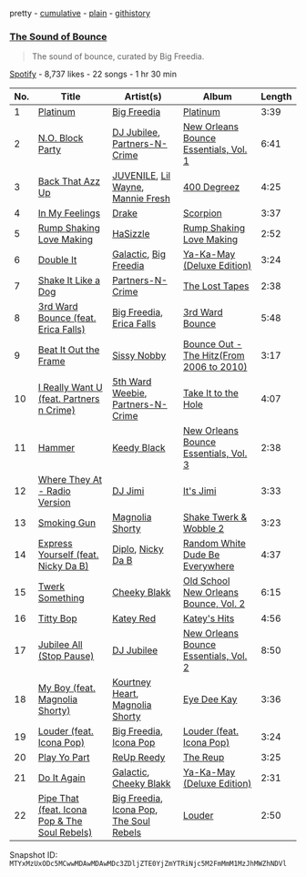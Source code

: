 pretty - [cumulative](/playlists/cumulative/37i9dQZF1DWXzvsDswCrbR.md) - [plain](/playlists/plain/37i9dQZF1DWXzvsDswCrbR) - [githistory](https://github.githistory.xyz/mackorone/spotify-playlist-archive/blob/main/playlists/plain/37i9dQZF1DWXzvsDswCrbR)

### [The Sound of Bounce](https://open.spotify.com/playlist/37i9dQZF1DWXzvsDswCrbR)

> The sound of bounce, curated by Big Freedia.

[Spotify](https://open.spotify.com/user/spotify) - 8,737 likes - 22 songs - 1 hr 30 min

| No. | Title | Artist(s) | Album | Length |
|---|---|---|---|---|
| 1 | [Platinum](https://open.spotify.com/track/6IiMrJX8AvYCCt8Tcm9276) | [Big Freedia](https://open.spotify.com/artist/2gyv1akuIB9fQvXoGSPaJr) | [Platinum](https://open.spotify.com/album/6MuJ7AjwnsuXXn43s8dctR) | 3:39 |
| 2 | [N.O\. Block Party](https://open.spotify.com/track/1L5lQh9dO1NbXhBLPntTwD) | [DJ Jubilee](https://open.spotify.com/artist/1n4iSRo9CNY0IRnPpMQh6I), [Partners\-N\-Crime](https://open.spotify.com/artist/45QC24TiJaUefMd4ZXqMpB) | [New Orleans Bounce Essentials, Vol\. 1](https://open.spotify.com/album/1ErFP5RZYuAr6OcwyYPmqn) | 6:41 |
| 3 | [Back That Azz Up](https://open.spotify.com/track/6o2g1BJvtYQssH84kBYs7y) | [JUVENILE](https://open.spotify.com/artist/0rG0AZBscc8S8q1ahIsasI), [Lil Wayne](https://open.spotify.com/artist/55Aa2cqylxrFIXC767Z865), [Mannie Fresh](https://open.spotify.com/artist/0fbFfVckGKsDbAfYnB5mD1) | [400 Degreez](https://open.spotify.com/album/6wpqS71CJr3I0dLguYiZdJ) | 4:25 |
| 4 | [In My Feelings](https://open.spotify.com/track/2G7V7zsVDxg1yRsu7Ew9RJ) | [Drake](https://open.spotify.com/artist/3TVXtAsR1Inumwj472S9r4) | [Scorpion](https://open.spotify.com/album/1ATL5GLyefJaxhQzSPVrLX) | 3:37 |
| 5 | [Rump Shaking Love Making](https://open.spotify.com/track/5y9e4vt9o3JLlvPrttgDwy) | [HaSizzle](https://open.spotify.com/artist/22mB4zQKJDI9I7ZnYs80iX) | [Rump Shaking Love Making](https://open.spotify.com/album/3UfDF4kAOBZwZq6nmKvkaH) | 2:52 |
| 6 | [Double It](https://open.spotify.com/track/553QTY64yJBmcK5pq5pagi) | [Galactic](https://open.spotify.com/artist/4rMUtWPGbE6waga7PQO0oQ), [Big Freedia](https://open.spotify.com/artist/2gyv1akuIB9fQvXoGSPaJr) | [Ya\-Ka\-May \(Deluxe Edition\)](https://open.spotify.com/album/7DgwPKmMoPrZylKAeQ50z6) | 3:24 |
| 7 | [Shake It Like a Dog](https://open.spotify.com/track/2R7wqBIsyqse2wjDR12m39) | [Partners\-N\-Crime](https://open.spotify.com/artist/45QC24TiJaUefMd4ZXqMpB) | [The Lost Tapes](https://open.spotify.com/album/2mYqZj0EnRZVWAy7lM7LqQ) | 2:38 |
| 8 | [3rd Ward Bounce \(feat\. Erica Falls\)](https://open.spotify.com/track/7IlJD8Fm3ry7hqjBC74cV8) | [Big Freedia](https://open.spotify.com/artist/2gyv1akuIB9fQvXoGSPaJr), [Erica Falls](https://open.spotify.com/artist/4W3Re8hcwf5DvvqaKjV0eR) | [3rd Ward Bounce](https://open.spotify.com/album/6wzAzsG8uu5DxGR1q4tVxj) | 5:48 |
| 9 | [Beat It Out the Frame](https://open.spotify.com/track/5RTkjmZ6S3iLxy7flBurqZ) | [Sissy Nobby](https://open.spotify.com/artist/0bnSXLp5VJS5wS40ilaBGK) | [Bounce Out \- The Hitz\(From 2006 to 2010\)](https://open.spotify.com/album/6NoC9TGYP6IMgJbWl2OxJS) | 3:17 |
| 10 | [I Really Want U \(feat\. Partners n Crime\)](https://open.spotify.com/track/0rUHJWSQuKUGCV7qTF2bHh) | [5th Ward Weebie](https://open.spotify.com/artist/1Gd5PupkpVsM1OvgVDUvmH), [Partners\-N\-Crime](https://open.spotify.com/artist/45QC24TiJaUefMd4ZXqMpB) | [Take It to the Hole](https://open.spotify.com/album/0b9TV9aP5Fe62ED1LJKYUc) | 4:07 |
| 11 | [Hammer](https://open.spotify.com/track/46GxEbqlrV83WqeQvupcem) | [Keedy Black](https://open.spotify.com/artist/3dvulGAyEQEjJbQg33gUSQ) | [New Orleans Bounce Essentials, Vol\. 3](https://open.spotify.com/album/39UzhAtgvDhXJlcUZpinZ7) | 2:38 |
| 12 | [Where They At \- Radio Version](https://open.spotify.com/track/3BuSKfVHRKZhwiRuxgAJVp) | [DJ Jimi](https://open.spotify.com/artist/3nqEYrDwdr8t7E5eaxhcD2) | [It's Jimi](https://open.spotify.com/album/4uRPMTLaSkaCiHjtUKD8hY) | 3:33 |
| 13 | [Smoking Gun](https://open.spotify.com/track/3nOE0JabbXrgjYr7R7PRXf) | [Magnolia Shorty](https://open.spotify.com/artist/31CN1AJfh8Oe1WBcELxK08) | [Shake Twerk & Wobble 2](https://open.spotify.com/album/7uvRdlfrGiOEZfAaERZNkA) | 3:23 |
| 14 | [Express Yourself \(feat\. Nicky Da B\)](https://open.spotify.com/track/7s5a2gLa9Ip1LDKeAaHJRr) | [Diplo](https://open.spotify.com/artist/5fMUXHkw8R8eOP2RNVYEZX), [Nicky Da B](https://open.spotify.com/artist/3wWXYbMxREh97Te2ZN92Wi) | [Random White Dude Be Everywhere](https://open.spotify.com/album/4c7lxBZCbR8SQsoVvO2lCb) | 4:37 |
| 15 | [Twerk Something](https://open.spotify.com/track/39GvFV5Ut0Lnyi3O2Apnpt) | [Cheeky Blakk](https://open.spotify.com/artist/2fPRPvD5jBW4fKLCRX9wLu) | [Old School New Orleans Bounce, Vol\. 2](https://open.spotify.com/album/6xaOJ6NKMroBlwYyKmh905) | 6:15 |
| 16 | [Titty Bop](https://open.spotify.com/track/1lAoxsinr5MiR3rojTOTYn) | [Katey Red](https://open.spotify.com/artist/4xrkUOqFjYLYrThn1VIaI5) | [Katey's Hits](https://open.spotify.com/album/4xxECBRmMRR0giGMkT4FCl) | 4:56 |
| 17 | [Jubilee All \(Stop Pause\)](https://open.spotify.com/track/6NfQPBPcXFSwLeVSMDSQOA) | [DJ Jubilee](https://open.spotify.com/artist/1n4iSRo9CNY0IRnPpMQh6I) | [New Orleans Bounce Essentials, Vol\. 2](https://open.spotify.com/album/6r7QMaUDxBLMbtfzdpIHoz) | 8:50 |
| 18 | [My Boy \(feat\. Magnolia Shorty\)](https://open.spotify.com/track/4s8H16vVF4DAnR6bQHUFxe) | [Kourtney Heart](https://open.spotify.com/artist/1wyALyfK8AGXjc5zbX7eTC), [Magnolia Shorty](https://open.spotify.com/artist/31CN1AJfh8Oe1WBcELxK08) | [Eye Dee Kay](https://open.spotify.com/album/0xgiUNgaXXnZzybC6RbuLy) | 3:36 |
| 19 | [Louder \(feat\. Icona Pop\)](https://open.spotify.com/track/2fhtmxAUyNd9vyLq1vk2eD) | [Big Freedia](https://open.spotify.com/artist/2gyv1akuIB9fQvXoGSPaJr), [Icona Pop](https://open.spotify.com/artist/1VBflYyxBhnDc9uVib98rw) | [Louder \(feat\. Icona Pop\)](https://open.spotify.com/album/6sqTulnqSRsDGE63jaZp6t) | 3:24 |
| 20 | [Play Yo Part](https://open.spotify.com/track/3DAHvC1IghkthR5Gps3ZVK) | [ReUp Reedy](https://open.spotify.com/artist/3pNZLl18qy2KqKBra9JW4l) | [The Reup](https://open.spotify.com/album/2J3lSRjlJhgo2r6P8wOIju) | 3:25 |
| 21 | [Do It Again](https://open.spotify.com/track/1PiuN63vMoORqfCsF4ob1Q) | [Galactic](https://open.spotify.com/artist/4rMUtWPGbE6waga7PQO0oQ), [Cheeky Blakk](https://open.spotify.com/artist/2fPRPvD5jBW4fKLCRX9wLu) | [Ya\-Ka\-May \(Deluxe Edition\)](https://open.spotify.com/album/7DgwPKmMoPrZylKAeQ50z6) | 2:31 |
| 22 | [Pipe That \(feat\. Icona Pop & The Soul Rebels\)](https://open.spotify.com/track/2PZSDlMj55mheRfBELyAsy) | [Big Freedia](https://open.spotify.com/artist/2gyv1akuIB9fQvXoGSPaJr), [Icona Pop](https://open.spotify.com/artist/1VBflYyxBhnDc9uVib98rw), [The Soul Rebels](https://open.spotify.com/artist/10NEMYLJwVvYSvtvZn5Ipz) | [Louder](https://open.spotify.com/album/1LoYYEZkYPEXKzTiw7p37T) | 2:50 |

Snapshot ID: `MTYxMzUxODc5MCwwMDAwMDAwMDc3ZDljZTE0YjZmYTRiNjc5M2FmMmM1MzJhMWZhNDVl`
